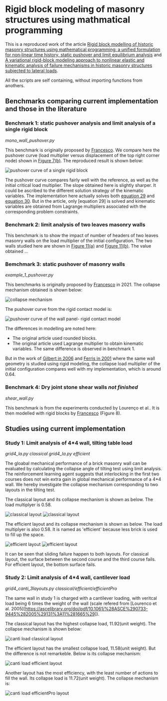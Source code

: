 # Rigid block modeling of masonry structures using mathmatical programming
This is a reproduced work of the article [Rigid block modelling of historic masonry structures using mathematical programming: a unified formulation for non‑linear time history, static pushover and limit equilibrium analysis][Francesco 2019] and [A variational rigid-block modeling approach to nonlinear elastic and kinematic analysis of failure mechanisms in historic masonry structures subjected to lateral loads][Francesco et al. 2021].

All the scripts are self containing, without importing functions from anothers.

## Benchmarks comparing current implementation and those in the literature

### Benchmark 1: static pushover analysis and limit analysis of a single rigid block

*mono_wall_pushover.py*

This benchmark is originally proposed by [Francesco][Francesco 2019]. We compare here the pushover curve (load multiplier versus displacement of the top right corner node) shown in [Figure 7(b)][Francesco 2019]. The reproduced result is shown below:

![pushover curve of  a single rigid block](./figures/single_block_pushover_curve.png)

The pushover curve compares fairly well with the reference, as well as the initial critical load multiplier. The slope obtained here is slightly sharper. It could be ascribed to the different solution strategy of the kinematic variables. The implementation here actually solves both [equation 29][Francesco 2019] and [equation 30][Francesco 2019]. But in the article, only [equation 29] is solved and kinematic variables are obtained from Lagrange multipliers associated with the corresponding problem constraints.

### Benchmark 2: limit analysis of two leaves masonry walls

This benchmark is to show the impact of number of headers of two leaves masonry walls on the load multiplier of the initial configuration. The two walls studied here are shown in [Figure 11(a)][Francesco 2019] and [Figure 11(b)][Francesco 2019]. The value obtained ...

### Bemchmark 3: static pushover of masonry walls

*example_1_pushover.py*

This benchmarks is originally proposed by [Francesco][Francesco et al. 2021] in 2021. The collapse mechanism obtained is shown below:

![collapse mechanism](./figures/pushover_wall_mechanism_d200.png)

The pushover curve from the rigid contact model is:

![pushover curve of the wall panel- rigid contact model](./figures/pushover_rigid_curve.png)

The differences in modelling are noted here:

- The original article used rounded blocks.
- The original article used Lagrange multiplier to obtain kinematic variables. The same difference is observed in benchmark 1.

But in the work of [Gilbert in 2006][Gilert et al. 2006] and [Ferris in 2001][Ferris and Tin-Loi 2001] where the same wall geometry is studied using rigid modeling, the collapse load multiplier of the initial configuration compares well with my implementation, which is around 0.64.


[Francesco 2019]: https://link.springer.com/article/10.1007/s10518-019-00722-0
[Francesco et al. 2021]: https://onlinelibrary.wiley.com/doi/full/10.1002/eqe.3512
[Gilert et al. 2006]: https://www.sciencedirect.com/science/article/abs/pii/S0045794906000356
[Ferris and Tin-Loi 2001]: https://www.sciencedirect.com/science/article/pii/S0020740399001113?via=ihub#FIG3


### Benchmark 4: Dry joint stone shear walls *not finished*

*shear_wall.py*

This benchmark is from the experiments conducted by Lourenço et al.. It is then modelled with rigid blocks by [Francesco][Francesco et al. 2021] (Figure 8).

## Studies using current implementation

### Study 1: Limit analysis of 4*4 wall, tilting table load

*grid4_la.py classical*
*grid4_la.py efficient*

The gloabal mechanical performance of a brick masonry wall can be evaluated by calculating the collapse angle of tilting test using limit analysis. The reinforcement learning agent suggests that interlocking in the first two courses does not win extra gain in global mechanical performance of a 4*4 wall. We hereby investigate the collapse mechanism corresponding to two layouts in the tilting test.

The classical layout and its collapse mechanism is shown as below. The load multiplyer is 0.58.

![classical layout](./figures/study1_classical_initial.png) ![classical layout](./figures/study1_classical_mechanism.png)

The efficient layout and its collapse mechanism is shown as below. The load multiplyer is also 0.58. It is named as 'efficient' because less brick is used to fill up the space.

![efficient layout](./figures/study1_efficient_initial.png) ![efficient layout](./figures/study1_efficient_mechanism.png)

It can be seen that sliding failure happen to both layouts. For classical layout, the surface between the second course and the third course fails. For efficient layout, the bottom surface fails.

### Study 2: Limit analysis of 4*4 wall, cantilever load

*grid4_canti_3layouts.py classical/efficient/efficientPro*

The same wall in study 1 is charged with a cantilever loading, with veritcal load being 6 times the weight of the wall (scale refered from [Lourenco et al. 2005][https://ascelibrary.org/doi/pdf/10.1061/%28ASCE%290733-9445%282005%29131%3A11%281665%29]).

The classical layout has the highest collapse load, 11.92(unit weight). The collapse mechanism is shown below:

![canti load classical layout](./figures/study2_classical_mechanism.png)

The efficient layout has the smallest collapse load, 11.58(unit weight). But the difference is not remarkeble. Below is its collapse mechanism:

![canti load efficient layout](./figures/study2_efficient_mechanism.png)

Another layout has the most efficiency, with the least number of actions to fill the wall. Its collapse load is 11.72(unit weight). The collapse mechanism is:

![canti load efficientPro layout](./figures/study2_efficientPro_mechanism.png)
